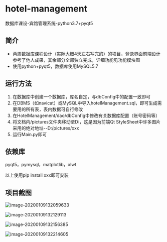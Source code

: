 # hotel-management

数据库课设-宾馆管理系统-python3.7+pyqt5



## 简介

* 两周数据库课程设计（实际大概4天左右写完的）的项目，登录界面前端设计参考了他人成果，其余部分全部独立完成，详细功能见功能模块图
* 使用python+pyqt5，数据库使用MySQL5.7



## 运行方法

1. 在数据库中创建一个数据库，库名自定，与dbConfig中的配置一致即可
2. 在DBMS（如navicat）或MySQL中导入hotelManagement.sql，即可生成需要用的所有表，表内数据可自行修改
3. 在HotelManagement/dao/dbConfig中修改有关数据库配置（账号密码等）
4. 将文档内/pictures文件夹移动至D:，这是因为前端Qt StyleSheet中许多图片采用的绝对地址--D:/pictures/xxx
5. 运行Main.py即可



## 依赖库

pyqt5，pymysql，matplotlib，xlwt

以上使用pip install xxx即可安装



## 项目截图

![image-20200109132059633](C:\Users\Sjy\AppData\Roaming\Typora\typora-user-images\image-20200109132059633.png)

![image-20200109132129113](C:\Users\Sjy\AppData\Roaming\Typora\typora-user-images\image-20200109132129113.png)

![image-20200109132156385](C:\Users\Sjy\AppData\Roaming\Typora\typora-user-images\image-20200109132156385.png)

![image-20200109132214605](C:\Users\Sjy\AppData\Roaming\Typora\typora-user-images\image-20200109132214605.png)
